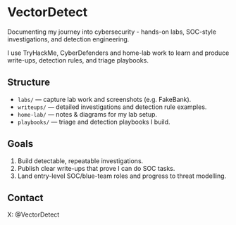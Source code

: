 # VectorDetect

Documenting my journey into cybersecurity - hands-on labs, SOC-style investigations, and detection engineering.  

I use TryHackMe, CyberDefenders and home-lab work to learn and produce write-ups, detection rules, and triage playbooks.

## Structure
- `labs/` — capture lab work and screenshots (e.g. FakeBank).  
- `writeups/` — detailed investigations and detection rule examples.  
- `home-lab/` — notes & diagrams for my lab setup.  
- `playbooks/` — triage and detection playbooks I build.

## Goals
1. Build detectable, repeatable investigations.  
2. Publish clear write-ups that prove I can do SOC tasks.  
3. Land entry-level SOC/blue-team roles and progress to threat modelling.

## Contact
X: @VectorDetect  
